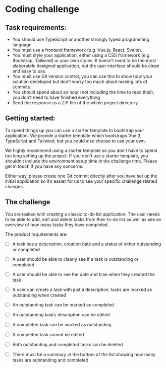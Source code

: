 # Coding challenge

## Task requirements:
- You should use TypeScript or another strongly typed programming language
- You must use a frontend framework (e.g. Vue.js, React, Svelte).
- You must style your application, either using a CSS framework (e.g. Bootstrap, Tailwind) or your own styles. It doesn’t need to be the most elaborately designed application, but the user interface should be clean and easy to use.
- You must use Git version control, you can use this to show how your solution
developed but don’t worry too much about making lots of commits.
- You should spend about an hour (not including the time to read this!), you
don’t need to have finished everything
- Send the response as a ZIP file of the whole project directory

## Getting started:
To speed things up you can use a starter template to bootstrap your application. We provide a starter template which bootstraps Vue 3, TypeScript and Tailwind, but you could also choose to use your own.

We highly recommend using a starter template so you don’t have to spend too long setting up the project. If you don’t use a starter template, you shouldn’t include the environment setup time in the challenge time. Please get in touch if you have any concerns.

Either way, please create one Git commit directly after you have set up the initial application so it’s easier for us to see your specific challenge related changes.

## The challenge
You are tasked with creating a classic to-do list application. The user needs to be able to add, edit and delete tasks from their to-do list as well as see an overview of how many tasks they have completed.

The product requirements are:
- [ ] A task has a description, creation date and a status of either outstanding or completed
- [ ] A user should be able to clearly see if a task is outstanding or completed
- [ ] A user should be able to see the date and time when they created the task
- [ ] A user can create a task with just a description, tasks are marked as outstanding when created
- [ ] An outstanding task can be marked as completed
- [ ] An outstanding task’s description can be edited
- [ ] A completed task can be marked as outstanding
- [ ] A completed task cannot be edited
- [ ] Both outstanding and completed tasks can be deleted
- [ ] There must be a summary at the bottom of the list showing how many tasks are outstanding and completed


